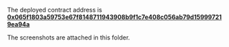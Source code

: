 The deployed contract address is **[0x065f1803a59753e67f8148711943908b9f1c7e408c056ab79d159997219ea94a](https://sepolia.voyager.online/contract/0x065F1803a59753e67f8148711943908b9F1c7E408c056AB79d159997219eA94A)**

The screenshots are attached in this folder.
